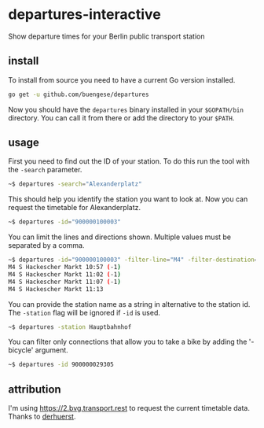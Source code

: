 # departures-interactive
Show departure times for your Berlin public transport station

## install
To install from source you need to have a current Go version installed.

```bash
go get -u github.com/buengese/departures
```
Now you should have the `departures` binary installed in your `$GOPATH/bin` directory. You can call it from there or add the directory to your `$PATH`.

## usage
First you need to find out the ID of your station. To do this run the tool with the `-search` parameter.
```bash
~$ departures -search="Alexanderplatz"
```

This should help you identify the station you want to look at. Now you can request the timetable for Alexanderplatz.

```bash
~$ departures -id="900000100003"
```

You can limit the lines and directions shown. Multiple values must be separated by a comma.

```bash
~$ departures -id="900000100003" -filter-line="M4" -filter-destination="S Hackescher Markt"
M4 S Hackescher Markt 10:57 (-1)
M4 S Hackescher Markt 11:02 (-1)
M4 S Hackescher Markt 11:07 (-1)
M4 S Hackescher Markt 11:13
```

You can provide the station name as a string in alternative to the station id. The `-station` flag will be ignored if `-id` is used. 

```bash
~$ departures -station Hauptbahnhof
```

You can filter only connections that allow you to take a bike by adding the '-bicycle' argument.

```bash
~$ departures -id 900000029305
```

## attribution
I'm using https://2.bvg.transport.rest to request the current timetable data. Thanks to [derhuerst](https://github.com/derhuerst).
